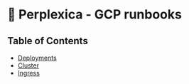 # 🚀 Perplexica - GCP runbooks<!-- omit in toc -->

## Table of Contents <!-- omit in toc -->

- [Deployments](./runbooks/deployments.MD)
- [Cluster](./runbooks/cluster.MD)
- [Ingress](./runbooks/ingress.MD)
